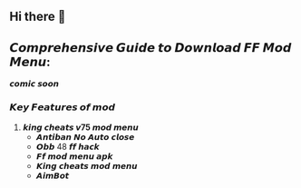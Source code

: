## Hi there 👋

## 𝘾𝙤𝙢𝙥𝙧𝙚𝙝𝙚𝙣𝙨𝙞𝙫𝙚 𝙂𝙪𝙞𝙙𝙚 𝙩𝙤 𝘿𝙤𝙬𝙣𝙡𝙤𝙖𝙙 𝙁𝙁 𝙈𝙤𝙙 𝙈𝙚𝙣𝙪:
𝙘𝙤𝙢𝙞𝙘 𝙨𝙤𝙤𝙣

### 𝙆𝙚𝙮 𝙁𝙚𝙖𝙩𝙪𝙧𝙚𝙨 𝙤𝙛 𝙢𝙤𝙙

1. **𝙠𝙞𝙣𝙜 𝙘𝙝𝙚𝙖𝙩𝙨 𝙫75 𝙢𝙤𝙙 𝙢𝙚𝙣𝙪**
   - 𝘼𝙣𝙩𝙞𝙗𝙖𝙣 𝙉𝙤 𝘼𝙪𝙩𝙤 𝙘𝙡𝙤𝙨𝙚
   - 𝙊𝙗𝙗 48 𝙛𝙛 𝙝𝙖𝙘𝙠
   - 𝙁𝙛 𝙢𝙤𝙙 𝙢𝙚𝙣𝙪 𝙖𝙥𝙠
   - 𝙆𝙞𝙣𝙜 𝙘𝙝𝙚𝙖𝙩𝙨 𝙢𝙤𝙙 𝙢𝙚𝙣𝙪
   - 𝘼𝙞𝙢𝘽𝙤𝙩
